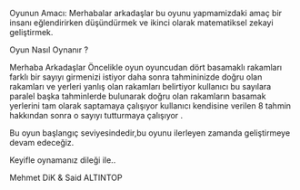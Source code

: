 Oyunun Amacı: Merhabalar arkadaşlar bu oyunu yapmamizdaki amaç bir insanı eğlendirirken düşündürmek ve ikinci olarak matematiksel zekayi geliştirmek.

Oyun Nasıl Oynanır ?

Merhaba Arkadaşlar Öncelikle oyun oyuncudan dört basamaklı rakamları farklı bir sayıyı girmenizi istiyor daha sonra tahmininizde doğru olan rakamları ve yerleri yanlış olan rakamları belirtiyor kullanıcı bu sayılara paralel başka tahminlerde bulunarak doğru olan rakamların basamak yerlerini tam olarak saptamaya çalışıyor kullanıcı kendisine verilen 8 tahmin hakkından sonra o sayıyı tutturmaya çalışıyor .

Bu oyun başlangıç seviyesindedir,bu oyunu ilerleyen zamanda geliştirmeye devam edeceğiz.

Keyifle oynamanız dileği ile..

Mehmet DiK & Said ALTINTOP
